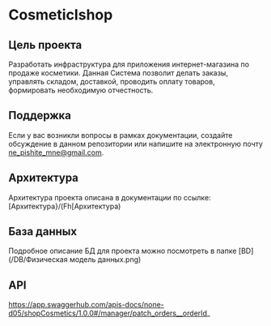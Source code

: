 # CosmeticIshop
## Цель проекта
Разработать инфраструктура для приложения интернет-магазина по продаже косметики. Данная Система позволит делать заказы, управлять складом, доставкой, проводить оплату товаров, формировать необходимую отчестность.

## Поддержка
Если у вас возникли вопросы в рамках документации, создайте обсуждение в данном репозитории или напишите на электронную почту ne_pishite_mne@gmail.com.

## Архитектура 
Архитектура проекта описана в документации по ссылке: [Архитектура}/(Fh[Архитектура)
## База данных
Подробное описание БД для проекта можно посмотреть в папке [BD](/DB/Физическая модель данных.png)
## API
https://app.swaggerhub.com/apis-docs/none-d05/shopCosmetics/1.0.0#/manager/patch_orders__orderId_
